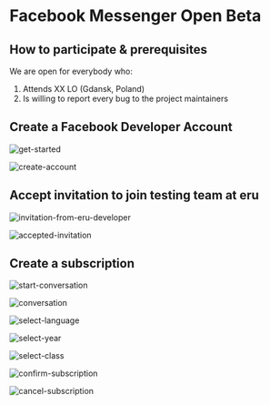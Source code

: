 ﻿# Facebook Messenger Open Beta

## How to participate & prerequisites

We are open for everybody who: 
1. Attends XX LO (Gdansk, Poland)
2. Is willing to report every bug to the project maintainers

## Create a Facebook Developer Account

![get-started](images/facebook-messenger/developer/get-started.png)

![create-account](images/facebook-messenger/developer/welcome-to-facebook-developers.png)

## Accept invitation to join testing team at eru

![invitation-from-eru-developer](images/facebook-messenger/developer/request-from-eru.png)

![accepted-invitation](images/facebook-messenger/developer/accepted-request.png)

## Create a subscription

![start-conversation](images/facebook-messenger/conversation/start-conversation.png)

![conversation](images/facebook-messenger/conversation/conversation.png)

![select-language](images/facebook-messenger/conversation/select-language.png)

![select-year](images/facebook-messenger/conversation/select-year.png)

![select-class](images/facebook-messenger/conversation/select-class.png)

![confirm-subscription](images/facebook-messenger/conversation/confirm-subscription.png)

![cancel-subscription](images/facebook-messenger/conversation/cancel-subscription.png)